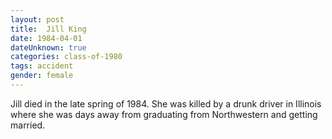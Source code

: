 ```yaml
---
layout: post
title:  Jill King
date: 1984-04-01
dateUnknown: true
categories: class-of-1980
tags: accident
gender: female
---
```

Jill died in the late spring of 1984. She was killed by a drunk driver in Illinois where she was days away from graduating from Northwestern and getting married. 
